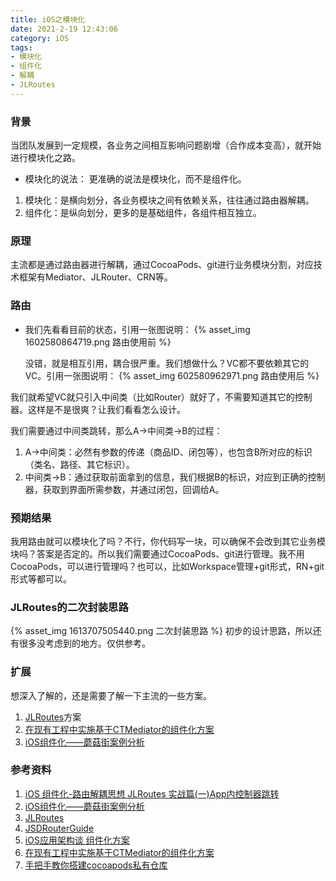 ```yaml
---
title: iOS之模块化
date: 2021-2-19 12:43:06
category: iOS
tags: 
- 模块化
- 组件化
- 解耦
- JLRoutes
---
```

### 背景
当团队发展到一定规模，各业务之间相互影响问题剧增（合作成本变高），就开始进行模块化之路。
- 模块化的说法：
更准确的说法是模块化，而不是组件化。
1. 模块化：是横向划分，各业务模块之间有依赖关系，往往通过路由器解耦。
2. 组件化：是纵向划分，更多的是基础组件，各组件相互独立。
### 原理
主流都是通过路由器进行解耦，通过CocoaPods、git进行业务模块分割，对应技术框架有Mediator、JLRouter、CRN等。
### 路由
- 我们先看看目前的状态，引用一张图说明：
  {% asset_img  1602580864719.png 路由使用前 %}

  没错，就是相互引用，耦合很严重。我们想做什么？VC都不要依赖其它的VC。引用一张图说明：
  {% asset_img  602580962971.png 路由使用后 %}

我们就希望VC就只引入中间类（比如Router）就好了，不需要知道其它的控制器。这样是不是很爽？让我们看看怎么设计。

我们需要通过中间类跳转，那么A->中间类->B的过程：
1. A->中间类：必然有参数的传递（商品ID、闭包等），也包含B所对应的标识（类名、路径、其它标识）。
2. 中间类->B：通过获取前面拿到的信息，我们根据B的标识，对应到正确的控制器，获取到界面所需参数，并通过闭包，回调给A。

### 预期结果
我用路由就可以模块化了吗？不行，你代码写一块，可以确保不会改到其它业务模块吗？答案是否定的。所以我们需要通过CocoaPods、git进行管理。我不用CocoaPods，可以进行管理吗？也可以，比如Workspace管理+git形式，RN+git形式等都可以。

### JLRoutes的二次封装思路
{% asset_img  1613707505440.png 二次封装思路 %}
初步的设计思路，所以还有很多没考虑到的地方。仅供参考。

### 扩展
想深入了解的，还是需要了解一下主流的一些方案。
1. [JLRoutes](https://github.com/joeldev/JLRoutes)方案
2. [在现有工程中实施基于CTMediator的组件化方案](https://casatwy.com/modulization_in_action.html)
3. [iOS组件化——蘑菇街案例分析](https://www.jianshu.com/p/ec38c1ee5a2e)

### 参考资料
1. [iOS 组件化-路由解耦思想 JLRoutes 实战篇(一)App内控制器跳转](https://www.jianshu.com/p/c1714707c065)
2. [iOS组件化——蘑菇街案例分析](https://www.jianshu.com/p/ec38c1ee5a2e)
3. [JLRoutes](https://github.com/joeldev/JLRoutes)
4. [JSDRouterGuide](https://github.com/JerseyCoffee/JSDRouterGuide)
5. [iOS应用架构谈 组件化方案](https://casatwy.com/iOS-Modulization.html)
6. [在现有工程中实施基于CTMediator的组件化方案](https://casatwy.com/modulization_in_action.html)
7. [手把手教你搭建cocoapods私有仓库](https://www.jianshu.com/p/9e6fd79294e4)
